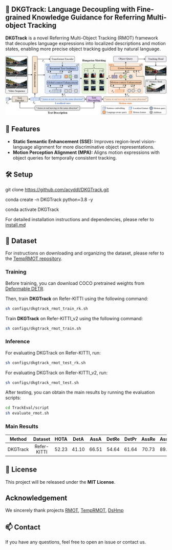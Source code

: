 ## 🚀 DKGTrack: Language Decoupling with Fine-grained Knowledge Guidance for Referring Multi-object Tracking

**DKGTrack** is a novel Referring Multi-Object Tracking (RMOT) framework that decouples language expressions into localized descriptions and motion states, enabling more precise object tracking guided by natural language.
<p align="center"><img src="./assets/framework.png" width="800"/></p>

## 🔧 Features

- **Static Semantic Enhancement (SSE):** Improves region-level vision-language alignment for more discriminative object representations.
- **Motion Perception Alignment (MPA):** Aligns motion expressions with object queries for temporally consistent tracking.

## 🛠️ Setup
git clone https://github.com/acyddl/DKGTrack.git

conda create -n DKGTrack python=3.8 -y

conda activate DKGTrack

For detailed installation instructions and dependencies, please refer to [install.md](https://github.com/acyddl/DKGTrack/blob/main/Install.md)

## 📅 Dataset
For instructions on downloading and organizing the dataset, please refer to the [TempRMOT repository](https://github.com/zyn213/TempRMOT).

### Training
Before training, you can download COCO pretrained weights from [Deformable DETR](https://github.com/fundamentalvision/Deformable-DETR).

Then, train **DKGTrack** on Refer-KITTI using the following command:
```bash
sh configs/dkgtrack_rmot_train_rk.sh
```
Train **DKGTrack** on Refer-KITTI_v2 using the following command:
```bash
sh configs/dkgtrack_rmot_train.sh
```
### Inference
For evaluating DKGTrack on Refer-KITTI, run:
```bash
sh configs/dkgtrack_rmot_test_rk.sh
```
For evaluating DKGTrack on Refer-KITTI_v2, run:
```bash
sh configs/dkgtrack_rmot_test.sh
```
After testing, you can obtain the main results by running the evaluation scripts:
```bash
cd TrackEval/script
sh evaluate_rmot.sh
```
### Main Results

| **Method** | **Dataset** | **HOTA** | **DetA** | **AssA** | **DetRe** | **DetPr** | **AssRe** | **AssRe** | **LocA** |                                           **URL**                                           |
|:----------:|:-----------:|:--------:|:--------:|:--------:|:---------:|:---------:|:---------:|-----------|----------| :-----------------------------------------------------------------------------------------: |
| DKGTrack  | Refer-KITTI |  52.23   |  41.10   |  66.51   |   54.64   |   61.64  |   70.73   | 89.17     | 90.60   | [model](https://pan.baidu.com/s/1kKCDaUVa5BmsWWxpaR0j8w) (afd5) |
    
## 📜 License

This project will be released under the **MIT License**.

## Acknowledgement
We sincerely thank projects [RMOT](https://github.com/wudongming97/RMOT), [TempRMOT](https://github.com/zyn213/TempRMOT), [DsHmp](https://github.com/heshuting555/DsHmp)

## 📫 Contact

If you have any questions, feel free to open an issue or contact us.

